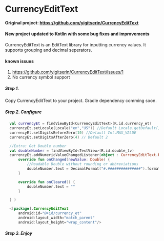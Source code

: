 # CurrencyEditText

#### Original project: https://github.com/yigitserin/CurrencyEditText
#### New project updated to Kotlin with some bug fixes and improvements

CurrencyEditText is an EditText library for inputting currency values. It supports grouping and decimal seperators.

#### known issues
1. https://github.com/yigitserin/CurrencyEditText/issues/1
2. No currency symbol support

##### Step 1.

Copy CurrencyEditText to your project.
Gradle dependency comming soon.


##### Step 2. Configure
```kotlin
  val currencyEt = findViewById<CurrencyEditText>(R.id.currency_et)
  currencyEt.setLocale(Locale("en","US")) //Default Locale.getDefault()
  currencyEt.setDigitsBeforeZero(10) //Default Int.MAX_VALUE
  currencyEt.setDigitsAfterZero(4) // Default 2

  //Extra: Get Double number
  val doubleNumber = findViewById<TextView>(R.id.double_tv)
  currencyEt.addNumericValueChangedListener(object : CurrencyEditText.NumericValueWatcher{
      override fun onChanged(newValue: Double) {
          //Readable Double without rounding or abbreviations
          doubleNumber.text = DecimalFormat("#.###############").format(newValue)
      }

      override fun onCleared() {
          doubleNumber.text = ""
      }

  } )

  <[package].CurrencyEditText
      android:id="@+id/currency_et"
      android:layout_width="match_parent"
      android:layout_height="wrap_content"/>

 ```

##### Step 3. Enjoy
